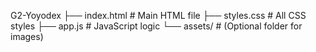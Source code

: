 G2-Yoyodex
├── index.html          # Main HTML file
├── styles.css          # All CSS styles
├── app.js              # JavaScript logic
└── assets/             # (Optional folder for images)
